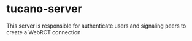 # tucano-server
This server is responsible for authenticate users and signaling peers to create a WebRCT connection
